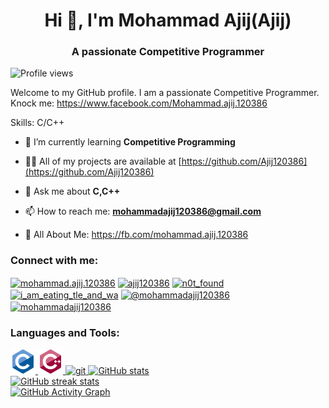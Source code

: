 <h1 align="center">Hi 👋, I'm Mohammad Ajij(Ajij)</h1>
<h3 align="center">A passionate Competitive Programmer</h3>

![Profile views](https://gpvc.arturio.dev/Ajij120386) 

Welcome to my GitHub profile. I am a  passionate Competitive Programmer. 
Knock me: https://www.facebook.com/Mohammad.ajij.120386

Skills: C/C++
 


- 🌱 I’m currently learning **Competitive Programming**

- 👨‍💻 All of my projects are available at [https://github.com/Ajij120386](https://github.com/Ajij120386)

- 💬 Ask me about **C,C++**

- 📫 How to reach me: **mohammadajij120386@gmail.com**

- 📄 All About Me: https://fb.com/mohammad.ajij.120386

<h3 align="left">Connect with me:</h3>
<p align="left">
<a href="https://fb.com/mohammad.ajij.120386" target="blank"><img align="center" src="https://raw.githubusercontent.com/rahuldkjain/github-profile-readme-generator/master/src/images/icons/Social/facebook.svg" alt="mohammad.ajij.120386" height="30" width="40" /></a>
<a href="https://www.codechef.com/users/ajij120386" target="blank"><img align="center" src="https://cdn.jsdelivr.net/npm/simple-icons@3.1.0/icons/codechef.svg" alt="ajij120386" height="30" width="40" /></a>
<a href="https://www.hackerrank.com/n0t_found" target="blank"><img align="center" src="https://raw.githubusercontent.com/rahuldkjain/github-profile-readme-generator/master/src/images/icons/Social/hackerrank.svg" alt="n0t_found" height="30" width="40" /></a>
<a href="https://codeforces.com/profile/i_am_eating_tle_and_wa" target="blank"><img align="center" src="https://raw.githubusercontent.com/rahuldkjain/github-profile-readme-generator/master/src/images/icons/Social/codeforces.svg" alt="i_am_eating_tle_and_wa" height="30" width="40" /></a>
<a href="https://www.hackerearth.com/@mohammadajij120386" target="blank"><img align="center" src="https://raw.githubusercontent.com/rahuldkjain/github-profile-readme-generator/master/src/images/icons/Social/hackerearth.svg" alt="@mohammadajij120386" height="30" width="40" /></a>
<a href="https://auth.geeksforgeeks.org/user/mohammadajij120386" target="blank"><img align="center" src="https://raw.githubusercontent.com/rahuldkjain/github-profile-readme-generator/master/src/images/icons/Social/geeks-for-geeks.svg" alt="mohammadajij120386" height="30" width="40" /></a>
</p>

<h3 align="left">Languages and Tools:</h3>
<p align="left"> <a href="https://www.cprogramming.com/" target="_blank" rel="noreferrer"> <img src="https://raw.githubusercontent.com/devicons/devicon/master/icons/c/c-original.svg" alt="c" width="40" height="40"/> </a> <a href="https://www.w3schools.com/cpp/" target="_blank" rel="noreferrer"> <img src="https://raw.githubusercontent.com/devicons/devicon/master/icons/cplusplus/cplusplus-original.svg" alt="cplusplus" width="40" height="40"/> </a> <a href="https://git-scm.com/" target="_blank" rel="noreferrer"> <img src="https://www.vectorlogo.zone/logos/git-scm/git-scm-icon.svg" alt="git" width="40" height="40"/> </a> <a href="https://www.java.com" target="_blank" rel="noreferrer"> <img 
[![Top Langs](https://github-readme-stats.vercel.app/api/top-langs/?username=Ajij120386)](https://github.com/anuraghazra/github-readme-stats)

![GitHub stats](https://github-readme-stats.vercel.app/api?username=Ajij120386&show_icons=true)  
![GitHub streak stats](https://github-readme-streak-stats.herokuapp.com/?user=Ajij120386)  
![GitHub Activity Graph](https://activity-graph.herokuapp.com/graph?username=Ajij120386)  
